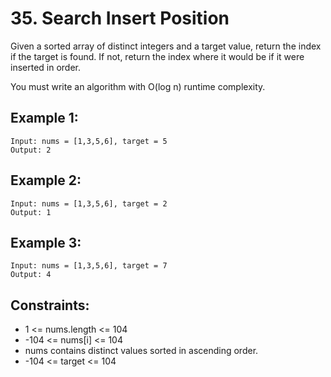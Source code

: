 # 35. Search Insert Position
Given a sorted array of distinct integers and a target value, return the index if the target is found. If not, return the index where it would be if it were inserted in order.

You must write an algorithm with O(log n) runtime complexity.

## Example 1:
    Input: nums = [1,3,5,6], target = 5
    Output: 2

## Example 2:
    Input: nums = [1,3,5,6], target = 2
    Output: 1

## Example 3:
    Input: nums = [1,3,5,6], target = 7
    Output: 4

## Constraints:
- 1 <= nums.length <= 104
- -104 <= nums[i] <= 104
- nums contains distinct values sorted in ascending order.
- -104 <= target <= 104